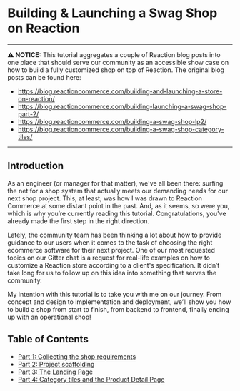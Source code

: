 # Building & Launching a Swag Shop on Reaction

---

 **⚠ NOTICE:** This tutorial aggregates a couple of Reaction blog posts into one place that should serve our community as an accessible show case on how to build a fully customized shop on top of Reaction. The original blog posts can be found here:
- <https://blog.reactioncommerce.com/building-and-launching-a-store-on-reaction/>
- <https://blog.reactioncommerce.com/building-launching-a-swag-shop-part-2/>
- <https://blog.reactioncommerce.com/building-a-swag-shop-lp2/>
- <https://blog.reactioncommerce.com/building-a-swag-shop-category-tiles/>

---

## Introduction
As an engineer (or manager for that matter), we've all been there: surfing the net for a shop system that actually meets our demanding needs for our next shop project. This, at least, was how I was drawn to Reaction Commerce at some distant point in the past. And, as it seems, so were you, which is why you’re currently reading this tutorial. Congratulations, you've already made the first step in the right direction.

Lately, the community team has been thinking a lot about how to provide guidance to our users when it comes to the task of choosing the right ecommerce software for their next project. One of our most requested topics on our Gitter chat is a request for real-life examples on how to customize a Reaction store according to a client's specification. It didn’t take long for us to follow up on this idea into something that serves the community.

My intention with this tutorial is to take you with me on our journey. From concept and design to implementation and deployment, we’ll show you how to build a shop from start to finish, from backend to frontend, finally ending up with an operational shop!

## Table of Contents

- [Part 1: Collecting the shop requirements](/developer/swag-shop/swag-shop-collecting-requirements.md)
- [Part 2: Project scaffolding](/developer/swag-shop/swag-shop-initialization.md)
- [Part 3: The Landing Page](/developer/swag-shop/swag-shop-landing-page.md)
- [Part 4: Category tiles and the Product Detail Page](/developer/swag-shop/swag-shop-pdp.md)
